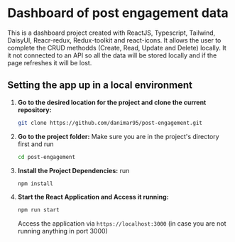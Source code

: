 # Dashboard of post engagement data

This is a dashboard project created with ReactJS, Typescript, Tailwind, DaisyUI, Reacr-redux, Redux-toolkit and react-icons.
It allows the user to complete the CRUD methodds (Create, Read, Update and Delete) locally. It it not connected to an API so all the data will be stored locally and if the page refreshes it will be lost.


## Setting the app up in a local environment

1. **Go to the desired location for the project and clone the current repository:**

    ```bash
    git clone https://github.com/danimar95/post-engagement.git
    ```
2. **Go to the project folder:**
    Make sure you are in the project's directory first and run
    ```bash
    cd post-engagement
    ```
3. **Install the Project Dependencies:**
    run
    ```bash
    npm install
    ```
4. **Start the React Application and Access it running:**
     ```bash
     npm run start 
    ```
    
    Access the application via `https://localhost:3000` (in case you are not running anything in port 3000)

